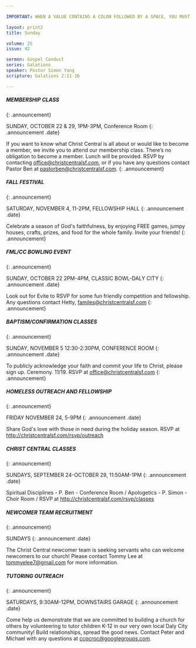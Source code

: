 ```yaml
---

IMPORTANT: WHEN A VALUE CONTAINS A COLON FOLLOWED BY A SPACE, YOU MUST USE &#58;

layout: print2
title: Sunday

volume: 25
issue: 42

sermon: Gospel Conduct
series: Galations
speaker: Pastor Simon Yang
scripture: Galations 2:11-16

---
```


##### MEMBERSHIP CLASS
{: .announcement}

SUNDAY, OCTOBER 22 & 29, 1PM-3PM, Conference Room
{: .announcement .date}

If you want to know what Christ Central is all about or would like to become a member, we invite you to attend our membership class. There’s no obligation to become a member. Lunch will be provided. RSVP by contacting office@christcentralsf.com, or if you have any questions contact Pastor Ben at pastorben@christcentralsf.com.
{: .announcement}

##### FALL FESTIVAL
{: .announcement}

SATURDAY, NOVEMBER 4, 11-2PM, FELLOWSHIP HALL
{: .announcement .date}

Celebrate a season of God's faithfulness, by enjoying FREE games, jumpy houses, crafts, prizes, and food for the whole family. Invite your friends!
{: .announcement}

##### FML/CC BOWLING EVENT
{: .announcement}

SUNDAY, OCTOBER 22 2PM-4PM, CLASSIC BOWL-DALY CITY
{: .announcement .date}

Look out for Evite to RSVP for some fun friendly competition and fellowship. Any questions contact Hetty, familes@christcentralsf.com
{: .announcement}

##### BAPTISM/CONFIRMATION CLASSES
{: .announcement}

SUNDAY, NOVEMBER 5 12:30-2:30PM, CONFERENCE ROOM
{: .announcement .date}

To publicly acknowledge your faith and commit your life to Christ, please sign up. Ceremony. 11/19. RSVP at office@christcentralsf.com
{: .announcement}

##### HOMELESS OUTREACH AND FELLOWSHIP
{: .announcement}

FRIDAY NOVEMBER 24, 5-9PM
{: .announcement .date}

Share God's love with those in need during the holiday season. RSVP at http://christcentralsf.com/rsvp/outreach

##### CHRIST CENTRAL CLASSES
{: .announcement}

SUNDAYS, SEPTEMBER 24-OCTOBER 29, 11:50AM-1PM
{: .announcement .date}

Spiritual Disciplines - P. Ben - Conference Room / Apologetics - P. Simon - Choir Room / RSVP at http://christcentralsf.com/rsvp/classes

##### NEWCOMER TEAM RECRUITMENT
{: .announcement}

SUNDAYS
{: .announcement .date}

The Christ Central newcomer team is seeking servants who can welcome newcomers to our church! Please contact Tommy Lee at tommyelee7@gmail.com for more information. 

##### TUTORING OUTREACH
{: .announcement}

SATURDAYS, 9:30AM-12PM, DOWNSTAIRS GARAGE
{: .announcement .date}

Come help us demonstrate that we are committed to building a church for others by volunteering to tutor children K-12 in our very own local Daly City community! Build relationships, spread the good news. Contact Peter and Michael with any questions at ccpcroc@googlegroups.com.
